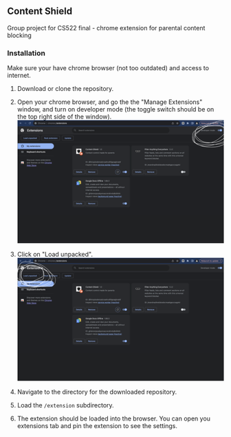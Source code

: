 ## Content Shield
Group project for CS522 final - chrome extension for parental content blocking

### Installation
Make sure your have chrome browser (not too outdated) and access to internet.

1. Download or clone the repository.

2. Open your chrome browser, and go the the "Manage Extensions" window, and turn on developer mode (the toggle switch should be on the top right side of the window).
![](https://raw.githubusercontent.com/ldyken53/CS522Final/main/dev-mode.png)

3. Click on "Load unpacked".
![](https://raw.githubusercontent.com/ldyken53/CS522Final/main/load-unpacked.png)

4. Navigate to the directory for the downloaded repository.

5. Load the `/extension` subdirectory.

6. The extension should be loaded into the browser. You can open you extensions tab and pin the extension to see the settings.